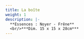 ```yaml
---
title: La boîte
weight: 1
description: |-
  **Essences : Noyer - Frêne**
  <br/>***Dim. 15 x 15 x 28cm***
---
```

